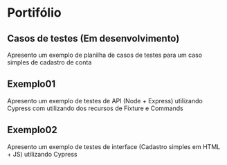 # Portifólio 

## Casos de testes (Em desenvolvimento)

Apresento um exemplo de planilha de casos de testes para um caso simples de cadastro de conta

## Exemplo01

Apresento um exemplo de testes de API (Node + Express) utilizando Cypress com utilizando dos recursos de Fixture e Commands

## Exemplo02

Apresento um exemplo de testes de interface (Cadastro simples em HTML + JS) utilizando Cypress

